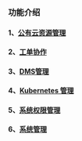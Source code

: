 ### 功能介绍

#### 1、[公有云资源管理](func_desc/cloud.md)

#### 2、[工单协作](func_desc/jobs.md)

#### 3、[DMS管理](func_desc/dms.md)

#### 4、[Kubernetes 管理](func_desc/kubernetes.md)

#### 5、[系统权限管理](func_desc/auth.md)

#### 6、[系统管理](func_desc/system.md)

